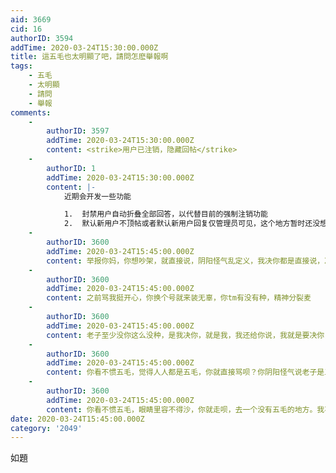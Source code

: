 ```yaml
---
aid: 3669
cid: 16
authorID: 3594
addTime: 2020-03-24T15:30:00.000Z
title: 這五毛也太明顯了吧，請問怎麽舉報啊
tags:
    - 五毛
    - 太明顯
    - 請問
    - 舉報
comments:
    -
        authorID: 3597
        addTime: 2020-03-24T15:30:00.000Z
        content: <strike>用户已注销，隐藏回帖</strike>
    -
        authorID: 1
        addTime: 2020-03-24T15:30:00.000Z
        content: |-
            近期会开发一些功能

            1.  封禁用户自动折叠全部回答，以代替目前的强制注销功能
            2.  默认新用户不顶帖或者默认新用户回复仅管理员可见，这个地方暂时还没想好
    -
        authorID: 3600
        addTime: 2020-03-24T15:45:00.000Z
        content: 举报你妈，你想吵架，就直接说，阴阳怪气乱定义，我决你都是直接说，决里就是你，宝麻批
    -
        authorID: 3600
        addTime: 2020-03-24T15:45:00.000Z
        content: 之前骂我挺开心，你换个号就来装无辜，你tm有没有种，精神分裂麦
    -
        authorID: 3600
        addTime: 2020-03-24T15:45:00.000Z
        content: 老子至少没你这么没种，是我决你，就是我，我还给你说，我就是要决你，你除了阴阳怪气，你还会啥？
    -
        authorID: 3600
        addTime: 2020-03-24T15:45:00.000Z
        content: 你看不惯五毛，觉得人人都是五毛，你就直接骂呗？你阴阳怪气说老子是五毛，我被你乱定义，我当然要骂你。你定义你的，我骂我的，大家都是一样
    -
        authorID: 3600
        addTime: 2020-03-24T15:45:00.000Z
        content: 你看不惯五毛，眼睛里容不得沙，你就走呗，去一个没有五毛的地方。我不管你是哪里人，我至少没有看不惯你，你阴阳怪气，我就是要决回来。
date: 2020-03-24T15:45:00.000Z
category: '2049'
---
```


如題

